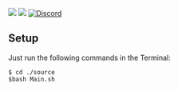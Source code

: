 <img src="https://img.shields.io/badge/Ubuntu-E95420?style=for-the-badge&logo=ubuntu&logoColor=white"></img>
<img src="https://img.shields.io/badge/Shell_Script-121011?style=for-the-badge&logo=gnu-bash&logoColor=white"></img>
[![Discord](https://img.shields.io/badge/Discord-7289DA?style=for-the-badge&logo=discord&logoColor=white)](https://discordapp.com/users/WebSnke#8752)

## Setup
Just run the following commands in the Terminal:

```
$ cd ./source
$bash Main.sh
```

